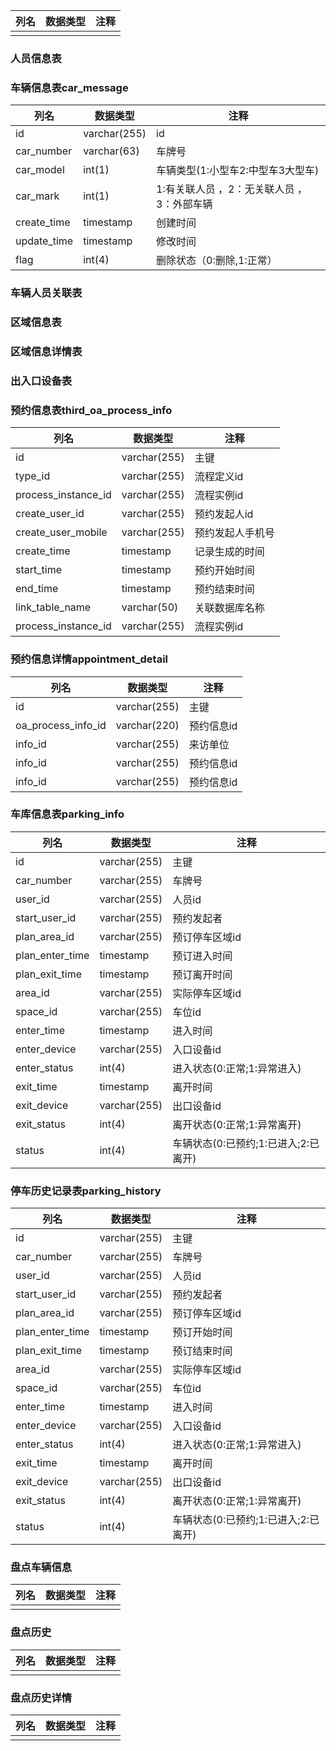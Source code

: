 | 列名   | 数据类型 | 注释   |
| ---- | ---- | ---- |
|      |      |      |



### 人员信息表



### 车辆信息表car_message

| 列名          | 数据类型         | 注释                       |
| ----------- | ------------ | ------------------------ |
| id          | varchar(255) | id                       |
| car_number  | varchar(63)  | 车牌号                      |
| car_model   | int(1)       | 车辆类型(1:小型车2:中型车3大型车)     |
| car_mark    | int(1)       | 1:有关联人员 ，2：无关联人员 ，3：外部车辆 |
| create_time | timestamp    | 创建时间                     |
| update_time | timestamp    | 修改时间                     |
| flag        | int(4)       | 删除状态（0:删除,1:正常）          |



### 车辆人员关联表



### 区域信息表



### 区域信息详情表



### 出入口设备表

### 



### 预约信息表third_oa_process_info

| 列名                  | 数据类型         | 注释       |
| ------------------- | ------------ | -------- |
| id                  | varchar(255) | 主键       |
| type_id             | varchar(255) | 流程定义id   |
| process_instance_id | varchar(255) | 流程实例id   |
| create_user_id      | varchar(255) | 预约发起人id  |
| create_user_mobile  | varchar(255) | 预约发起人手机号 |
| create_time         | timestamp    | 记录生成的时间  |
| start_time          | timestamp    | 预约开始时间   |
| end_time            | timestamp    | 预约结束时间   |
| link_table_name     | varchar(50)  | 关联数据库名称  |
| process_instance_id | varchar(255) | 流程实例id   |


### 预约信息详情appointment_detail

| 列名                 | 数据类型         | 注释     |
| ------------------ | ------------ | ------ |
| id                 | varchar(255) | 主键     |
| oa_process_info_id | varchar(220) | 预约信息id |
| info_id            | varchar(255) | 来访单位   |
| info_id            | varchar(255) | 预约信息id |
| info_id            | varchar(255) | 预约信息id |


### 车库信息表parking_info

| 列名              | 数据类型         | 注释                      |
| --------------- | ------------ | ----------------------- |
| id              | varchar(255) | 主键                      |
| car_number      | varchar(255) | 车牌号                     |
| user_id         | varchar(255) | 人员id                    |
| start_user_id   | varchar(255) | 预约发起者                   |
| plan_area_id    | varchar(255) | 预订停车区域id                |
| plan_enter_time | timestamp    | 预订进入时间                  |
| plan_exit_time  | timestamp    | 预订离开时间                  |
| area_id         | varchar(255) | 实际停车区域id                |
| space_id        | varchar(255) | 车位id                    |
| enter_time      | timestamp    | 进入时间                    |
| enter_device    | varchar(255) | 入口设备id                  |
| enter_status    | int(4)       | 进入状态(0:正常;1:异常进入)       |
| exit_time       | timestamp    | 离开时间                    |
| exit_device     | varchar(255) | 出口设备id                  |
| exit_status     | int(4)       | 离开状态(0:正常;1:异常离开)       |
| status          | int(4)       | 车辆状态(0:已预约;1:已进入;2:已离开) |

### 停车历史记录表parking_history

| 列名              | 数据类型         | 注释                      |
| --------------- | ------------ | ----------------------- |
| id              | varchar(255) | 主键                      |
| car_number      | varchar(255) | 车牌号                     |
| user_id         | varchar(255) | 人员id                    |
| start_user_id   | varchar(255) | 预约发起者                   |
| plan_area_id    | varchar(255) | 预订停车区域id                |
| plan_enter_time | timestamp    | 预订开始时间                  |
| plan_exit_time  | timestamp    | 预订结束时间                  |
| area_id         | varchar(255) | 实际停车区域id                |
| space_id        | varchar(255) | 车位id                    |
| enter_time      | timestamp    | 进入时间                    |
| enter_device    | varchar(255) | 入口设备id                  |
| enter_status    | int(4)       | 进入状态(0:正常;1:异常进入)       |
| exit_time       | timestamp    | 离开时间                    |
| exit_device     | varchar(255) | 出口设备id                  |
| exit_status     | int(4)       | 离开状态(0:正常;1:异常离开)       |
| status          | int(4)       | 车辆状态(0:已预约;1:已进入;2:已离开) |



### 盘点车辆信息
| 列名   | 数据类型 | 注释   |
| ---- | ---- | ---- |
|      |      |      |

### 盘点历史
| 列名   | 数据类型 | 注释   |
| ---- | ---- | ---- |
|      |      |      |
### 盘点历史详情
| 列名   | 数据类型 | 注释   |
| ---- | ---- | ---- |
|      |      |      |